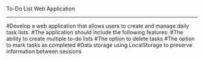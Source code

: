 To-Do List Web Application

-------------------------------

#Develop a web application that allows users to create and manage daily task lists.
#The application should include the following features:
#The ability to create multiple to-do lists
#The option to delete tasks
#The option to mark tasks as completed
#Data storage using LocalStorage to preserve information between sessions
